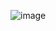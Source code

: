 ![image](https://user-images.githubusercontent.com/37501487/205339004-ebf485fe-dba2-4e9c-8ed6-61121aeccf73.png)
